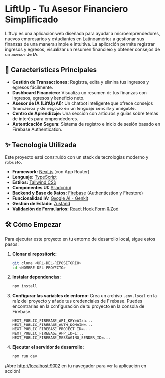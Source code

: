 # LiftUp - Tu Asesor Financiero Simplificado

LiftUp es una aplicación web diseñada para ayudar a microemprendedores, nuevos empresarios y estudiantes en Latinoamérica a gestionar sus finanzas de una manera simple e intuitiva. La aplicación permite registrar ingresos y egresos, visualizar un resumen financiero y obtener consejos de un asesor de IA.

## 🚀 Características Principales

- **Gestión de Transacciones:** Registra, edita y elimina tus ingresos y egresos fácilmente.
- **Dashboard Financiero:** Visualiza un resumen de tus finanzas con ingresos, egresos y beneficio neto.
- **Asesor de IA (LiftUp AI):** Un chatbot inteligente que ofrece consejos financieros y de negocio en un lenguaje sencillo y amigable.
- **Centro de Aprendizaje:** Una sección con artículos y guías sobre temas de interés para emprendedores.
- **Autenticación Segura:** Sistema de registro e inicio de sesión basado en Firebase Authentication.

## ✨ Tecnología Utilizada

Este proyecto está construido con un stack de tecnologías moderno y robusto:

- **Framework:** [Next.js](https://nextjs.org/) (con App Router)
- **Lenguaje:** [TypeScript](https://www.typescriptlang.org/)
- **Estilos:** [Tailwind CSS](https://tailwindcss.com/)
- **Componentes UI:** [Shadcn/ui](https://ui.shadcn.com/)
- **Backend y Base de Datos:** [Firebase](https://firebase.google.com/) (Authentication y Firestore)
- **Funcionalidad IA:** [Google AI - Genkit](https://firebase.google.com/docs/genkit)
- **Gestión de Estado:** [Zustand](https://github.com/pmndrs/zustand)
- **Validación de Formularios:** [React Hook Form](https://react-hook-form.com/) & [Zod](https://zod.dev/)

## 🛠️ Cómo Empezar

Para ejecutar este proyecto en tu entorno de desarrollo local, sigue estos pasos:

1.  **Clonar el repositorio:**
    ```bash
    git clone <URL-DEL-REPOSITORIO>
    cd <NOMBRE-DEL-PROYECTO>
    ```

2.  **Instalar dependencias:**
    ```bash
    npm install
    ```

3.  **Configurar las variables de entorno:**
    Crea un archivo `.env.local` en la raíz del proyecto y añade tus credenciales de Firebase. Puedes encontrarlas en la configuración de tu proyecto en la consola de Firebase.

    ```
    NEXT_PUBLIC_FIREBASE_API_KEY=AIza...
    NEXT_PUBLIC_FIREBASE_AUTH_DOMAIN=...
    NEXT_PUBLIC_FIREBASE_PROJECT_ID=...
    NEXT_PUBLIC_FIREBASE_APP_ID=1:..
    NEXT_PUBLIC_FIREBASE_MESSAGING_SENDER_ID=...
    ```

4.  **Ejecutar el servidor de desarrollo:**
    ```bash
    npm run dev
    ```

¡Abre [http://localhost:9002](http://localhost:9002) en tu navegador para ver la aplicación en acción!
